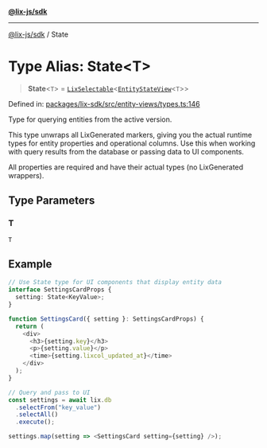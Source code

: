 [**@lix-js/sdk**](../README.md)

***

[@lix-js/sdk](../README.md) / State

# Type Alias: State\<T\>

> **State**\<`T`\> = [`LixSelectable`](LixSelectable.md)\<[`EntityStateView`](EntityStateView.md)\<`T`\>\>

Defined in: [packages/lix-sdk/src/entity-views/types.ts:146](https://github.com/opral/monorepo/blob/e7cabbd11b2cf40d5b5e9666e006c5433c18e5da/packages/lix-sdk/src/entity-views/types.ts#L146)

Type for querying entities from the active version.

This type unwraps all LixGenerated markers, giving you the actual runtime types
for entity properties and operational columns. Use this when working with
query results from the database or passing data to UI components.

All properties are required and have their actual types (no LixGenerated wrappers).

## Type Parameters

### T

`T`

## Example

```typescript
// Use State type for UI components that display entity data
interface SettingsCardProps {
  setting: State<KeyValue>;
}

function SettingsCard({ setting }: SettingsCardProps) {
  return (
    <div>
      <h3>{setting.key}</h3>
      <p>{setting.value}</p>
      <time>{setting.lixcol_updated_at}</time>
    </div>
  );
}

// Query and pass to UI
const settings = await lix.db
  .selectFrom("key_value")
  .selectAll()
  .execute();

settings.map(setting => <SettingsCard setting={setting} />);
```

